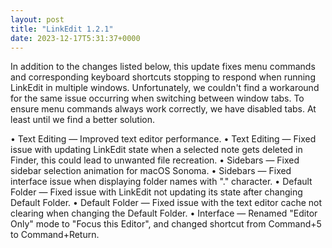 ```yaml
---
layout: post
title: "LinkEdit 1.2.1"
date: 2023-12-17T5:31:37+0000
---
```


In addition to the changes listed below, this update fixes menu commands and corresponding keyboard shortcuts stopping to respond when running LinkEdit in multiple windows. Unfortunately, we couldn't find a workaround for the same issue occurring when switching between window tabs. To ensure menu commands always work correctly, we have disabled tabs. At least until we find a better solution.

• Text Editing — Improved text editor performance.
• Text Editing — Fixed issue with updating LinkEdit state when a selected note gets deleted in Finder, this could lead to unwanted file recreation.
• Sidebars — Fixed sidebar selection animation for macOS Sonoma.
• Sidebars — Fixed interface issue when displaying folder names with "." character.
• Default Folder — Fixed issue with LinkEdit not updating its state after changing Default Folder.
• Default Folder — Fixed issue with the text editor cache not clearing when changing the Default Folder.
• Interface — Renamed "Editor Only" mode to "Focus this Editor", and changed shortcut from Command+5 to Command+Return.

